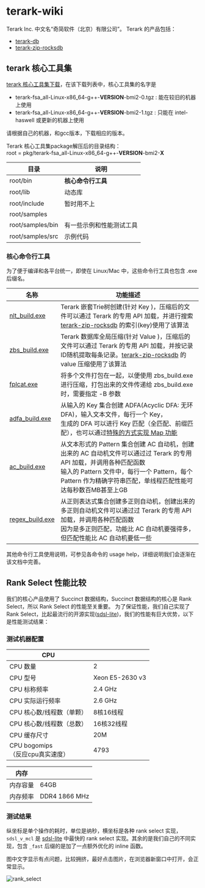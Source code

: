 # terark-wiki

Terark Inc. 中文名“奇简软件（北京）有限公司”。
Terark 的产品包括：
- [terark-db](https://github.com/Terark/terark-db)
- [terark-zip-rocksdb](https://github.com/Terark/terark-zip-rocksdb)

## terark 核心工具集

[terark 核心工具集下载](http://nark.cc/download/)，在该下载列表中，核心工具集的名字是
- terark-fsa_all-Linux-x86_64-g++-**VERSION**-bmi2-0.tgz : 能在较旧的机器上使用
- terark-fsa_all-Linux-x86_64-g++-**VERSION**-bmi2-1.tgz : 只能在 intel-haswell 或更新的机器上使用

请根据自己的机器，和gcc版本，下载相应的版本。

Terark 核心工具集package解压后的目录结构：<br>
root = pkg/terark-fsa_all-Linux-x86_64-g++-**VERSION**-bmi2-**X**<br>

|目录|说明|
--------|---------|
root/bin| **核心命令行工具** |
root/lib| 动态库 |
root/include| 暂时用不上 |
root/samples| |
root/samples/bin| 有一些示例和性能测试工具|
root/samples/src| 示例代码 |

### 核心命令行工具
为了便于编译和各平台统一，即使在 Linux/Mac 中，这些命令行工具也包含 .exe 后缀名。

|名称|功能描述  |
-----|-----|
[nlt_build.exe](tools/bin/nlt_build.exe.md)|Terark 嵌套Trie树创建(针对 Key )，压缩后的文件可以通过 Terark 的专用 API 加载，并进行搜索<br>[terark-zip-rocksdb](https://github.com/Terark/terark-zip-rocksdb) 的索引(key)使用了该算法|
[zbs_build.exe](tools/bin/zbs_build.exe.md)|Terark 数据库全局压缩(针对 Value )，压缩后的文件可以通过 Terark 的专用 API 加载，并按记录ID随机提取每条记录。[terark-zip-rocksdb](https://github.com/Terark/terark-zip-rocksdb) 的 value 压缩使用了该算法|
[fplcat.exe](tools/bin/fplcat.exe.md)|将多个文件打包在一起，以便使用 zbs_build.exe 进行压缩，打包出来的文件传递给 zbs_build.exe 时，需要指定 -B 参数|
|[adfa_build.exe](tools/bin/adfa_build.exe.md)|从输入的 Key 集合创建 ADFA(Acyclic DFA: 无环DFA)，输入文本文件，每行一个 Key，<br/>生成的 DFA 可以进行 Key 匹配（全匹配、前缀匹配），也可以通过[特殊的方式实现 Map 功能](http://nark.cc/p/?p=172)|
[ac_build.exe](tools/bin/ac_build.exe.md)|从文本形式的 Pattern 集合创建 AC 自动机，创建出来的 AC 自动机文件可以通过过 Terark 的专用 API 加载，并调用各种匹配函数<br/>输入的 Pattern 文件中，每行一个 Pattern，每个 Pattern 作为精确字符串匹配，单线程匹配性能可达每秒数百MB甚至上GB|
[regex_build.exe](tools/bin/regex_build.exe.md)|从正则表达式集合创建多正则自动机，创建出来的多正则自动机文件可以通过过 Terark 的专用 API 加载，并调用各种匹配函数<br/>因为是多正则匹配，功能比 AC 自动机要强得多，但匹配性能比 AC 自动机要低一些|


其他命令行工具使用说明，可参见各命令的 usage help，详细说明我们会逐渐在该文档中完善。

## Rank Select 性能比较

我们的核心产品使用了 Succinct 数据结构，Succinct 数据结构的核心是 Rank Select，所以 Rank Select 的性能至关重要。
为了保证性能，我们自己实现了 Rank Select，比起最流行的开源实现([sdsl-lite](https://github.com/simongog/sdsl-lite))，我们的性能有巨大优势，以下是性能测试结果：

### 测试机器配置

|CPU | |
|------|------|
|CPU 数量 | 2
|CPU 型号 | Xeon E5-2630 v3
|CPU 标称频率|2.4 GHz
|CPU 实际运行频率|2.6 GHz
|CPU 核心数/线程数（单颗）|8核16线程
|CPU 核心数/线程数（总数）|16核32线程
|CPU 缓存尺寸|20M
|CPU bogomips<br>（反应cpu真实速度）|4793

|内存 | |
|------|------|
|内存容量|64GB
|内存频率|DDR4 1866 MHz

### 测试结果

纵坐标是单个操作的耗时，单位是纳秒，横坐标是各种 rank select 实现，`sdsl_v_mcl` 是 [sdsl-lite](https://github.com/simongog/sdsl-lite) 中最快的 rank select 实现。其余的是我们自己的不同实现，包含 `_fast` 后缀的是加了一点额外优化的 inline 函数。

图中文字显示有点问题，比较拥挤，最好点击图片，在浏览器新窗口中打开，会正常显示。

![rank_select](https://cdn.rawgit.com/terark/terark-wiki-zh_cn/master/graphs/rank_select.svg)
